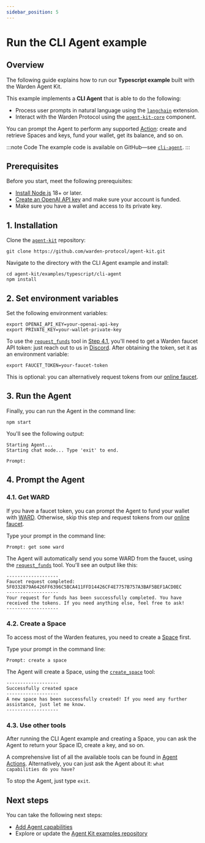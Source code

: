 ```yaml
---
sidebar_position: 5
---
```


# Run the CLI Agent example

## Overview

The following guide explains how to run our **Typescript example** built with the Warden Agent Kit.

This example implements a **CLI Agent** that is able to do the following:

-   Process user prompts in natural language using the [`langchain`](https://github.com/warden-protocol/agent-kit/blob/main/langchain/warden/README.md) extension.
-   Interact with the Warden Protocol using the [`agent-kit-core`](https://github.com/warden-protocol/agent-kit/tree/main/agent-kit-core) component.

You can prompt the Agent to perform any supported [Action](/build-an-agent/warden-agent-kit/agent-actions): create and retrieve Spaces and keys, fund your wallet, get its balance, and so on.

:::note Code
The example code is available on GitHub—see [`cli-agent`](https://github.com/warden-protocol/agent-kit/blob/main/examples/typescript/cli-agent/README.md).
:::

## Prerequisites

Before you start, meet the following prerequisites:

- [Install Node.js](https://nodejs.org/en/download) 18+ or later.
- [Create an OpenAI API key](https://platform.openai.com/docs/quickstart#create-and-export-an-api-key) and make sure your account is funded.
- Make sure you have a wallet and access to its private key.

## 1. Installation

Clone the [`agent-kit`](https://github.com/warden-protocol/agent-kit) repository:

```
git clone https://github.com/warden-protocol/agent-kit.git
```

Navigate to the directory with the CLI Agent example and install:

```
cd agent-kit/examples/typescript/cli-agent
npm install
```

## 2. Set environment variables

Set the following environment variables:

```
export OPENAI_API_KEY=your-openai-api-key
export PRIVATE_KEY=your-wallet-private-key
```

To use the [`request_funds`](agent-actions) tool in [Step 4.1](#41-get-ward), you'll need to get a Warden faucet API token: just reach out to us in [Discord](https://discord.com/invite/wardenprotocol). After obtaining the token, set it as an environment variable:

```
export FAUCET_TOKEN=your-faucet-token
```

This is optional: you can alternatively request tokens from our [online faucet](https://faucet.devnet.wardenprotocol.org/).

## 3. Run the Agent

Finally, you can run the Agent in the command line:

```
npm start
```

You'll see the following output:

```
Starting Agent...
Starting chat mode... Type 'exit' to end.

Prompt:
```

## 4. Prompt the Agent

### 4.1. Get WARD

If you have a faucet token, you can prompt the Agent to fund your wallet with [WARD](/tokens/ward-token/ward). Otherwise, skip this step and request tokens from our [online faucet](https://faucet.devnet.wardenprotocol.org/).

Type your prompt in the command line:

```
Prompt: get some ward
```

The Agent will automatically send you some WARD from the faucet, using the [`request_funds`](agent-actions) tool. You'll see an output like this:

```
-------------------
Faucet request completed: 5F0332879A6426FF6396C5BCA411FFD14426CF4E7757B757A3BAF5BEF1ACD0EC
-------------------
Your request for funds has been successfully completed. You have received the tokens. If you need anything else, feel free to ask!
-------------------
```

### 4.2. Create a Space

To access most of the Warden features, you need to create a [Space](/learn/glossary#space) first.

Type your prompt in the command line:

```
Prompt: create a space
```

The Agent will create a Space, using the [`create_space`](agent-actions) tool:

```
-------------------
Successfully created space
-------------------
A new space has been successfully created! If you need any further assistance, just let me know.
-------------------
```

### 4.3. Use other tools

After running the CLI Agent example and creating a Space, you can ask the Agent to return your Space ID, create a key, and so on.

A comprehensive list of all the available tools can be found in [Agent Actions](/build-an-agent/warden-agent-kit/agent-actions). Alternatively, you can just ask the Agent about it: `what capabilities do you have?`

To stop the Agent, just type `exit`.

## Next steps

You can take the following next steps:

- [Add Agent capabilities](/build-an-agent/warden-agent-kit/add-agent-capabilities)
- Explore or update the [Agent Kit examples repository](https://github.com/warden-protocol/agent-kit-examples)